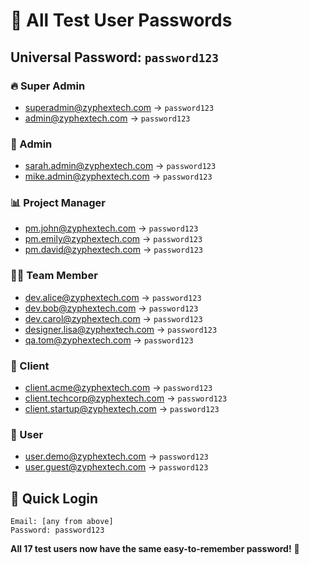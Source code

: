 # 🔐 All Test User Passwords

## Universal Password: `password123`

### 🔥 Super Admin
- superadmin@zyphextech.com → `password123`
- admin@zyphextech.com → `password123`

### 👑 Admin  
- sarah.admin@zyphextech.com → `password123`
- mike.admin@zyphextech.com → `password123`

### 📊 Project Manager
- pm.john@zyphextech.com → `password123`
- pm.emily@zyphextech.com → `password123`
- pm.david@zyphextech.com → `password123`

### 👨‍💻 Team Member
- dev.alice@zyphextech.com → `password123`
- dev.bob@zyphextech.com → `password123`
- dev.carol@zyphextech.com → `password123`
- designer.lisa@zyphextech.com → `password123`
- qa.tom@zyphextech.com → `password123`

### 🏢 Client
- client.acme@zyphextech.com → `password123`
- client.techcorp@zyphextech.com → `password123`
- client.startup@zyphextech.com → `password123`

### 👤 User
- user.demo@zyphextech.com → `password123`
- user.guest@zyphextech.com → `password123`

## 🎯 Quick Login
```
Email: [any from above]
Password: password123
```

**All 17 test users now have the same easy-to-remember password!** 🎉